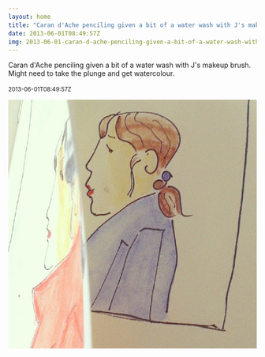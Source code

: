 ```yaml
---
layout: home
title: "Caran d'Ache penciling given a bit of a water wash with J's makeup brush. Might need to take the plunge and get watercolour."
date: 2013-06-01T08:49:57Z
img: 2013-06-01-caran-d-ache-penciling-given-a-bit-of-a-water-wash-with-j-s-makeup-brush--might-need-to-take-the-plunge-and-get-watercolour-.jpg
---
```


Caran d'Ache penciling given a bit of a water wash with J's makeup brush. Might need to take the plunge and get watercolour.

<small>2013-06-01T08:49:57Z</small>

![Caran d'Ache penciling given a bit of a water wash with J's makeup brush. Might need to take the plunge and get watercolour.](2013-06-01-caran-d-ache-penciling-given-a-bit-of-a-water-wash-with-j-s-makeup-brush--might-need-to-take-the-plunge-and-get-watercolour-.jpg)
